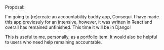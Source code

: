 Proposal:

I'm going to (re)create an accountability buddy app, Consequi. I have made this app previosuly for an intensive, however, it was written in React and overall has remained unfinished. This time it will be in Django! 

This is useful to me, personally, as a portfolio item. It would also be helpful to users who need help remaining accountable. 
